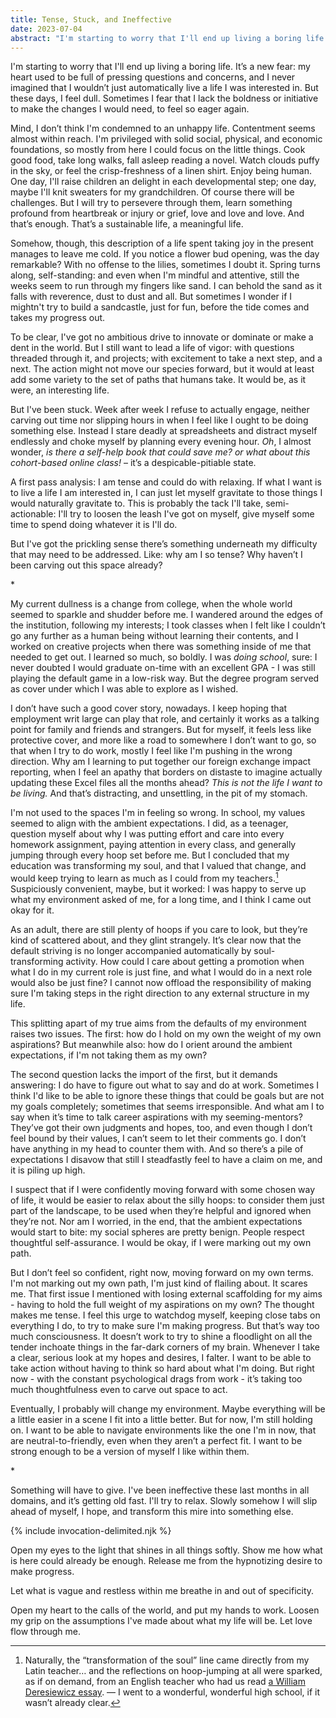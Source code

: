 ```yaml
---
title: Tense, Stuck, and Ineffective
date: 2023-07-04
abstract: "I'm starting to worry that I'll end up living a boring life."
---
```


I'm starting to worry that I'll end up living a boring life. It’s a new fear: my heart used to be full of pressing questions and concerns, and I never imagined that I wouldn’t just automatically live a life I was interested in. But these days, I feel dull. Sometimes I fear that I lack the boldness or initiative to make the changes I would need, to feel so eager again.

Mind, I don’t think I'm condemned to an unhappy life. Contentment seems almost within reach. I'm privileged with solid social, physical, and economic foundations, so mostly from here I could focus on the little things. Cook good food, take long walks, fall asleep reading a novel. Watch clouds puffy in the sky, or feel the crisp-freshness of a linen shirt. Enjoy being human. One day, I'll raise children an delight in each developmental step; one day, maybe I'll knit sweaters for my grandchildren. Of course there will be challenges. But I will try to persevere through them, learn something profound from heartbreak or injury or grief, love and love and love. And that’s enough. That’s a sustainable life, a meaningful life.

Somehow, though, this description of a life spent taking joy in the present manages to leave me cold. If you notice a flower bud opening, was the day remarkable? With no offense to the lilies, sometimes I doubt it. Spring turns along, self-standing: and even when I'm mindful and attentive, still the weeks seem to run through my fingers like sand. I can behold the sand as it falls with reverence, dust to dust and all. But sometimes I wonder if I mightn't try to build a sandcastle, just for fun, before the tide comes and takes my progress out.

To be clear, I've got no ambitious drive to innovate or dominate or make a dent in the world. But I still want to lead a life of vigor: with questions threaded through it, and projects; with excitement to take a next step, and a next. The action might not move our species forward, but it would at least add some variety to the set of paths that humans take. It would be, as it were, an interesting life.

But I've been stuck. Week after week I refuse to actually engage, neither carving out time nor slipping hours in when I feel like I ought to be doing something else. Instead I stare deadly at spreadsheets and distract myself endlessly and choke myself by planning every evening hour. _Oh_, I almost wonder, _is there a self-help book that could save me? or what about this cohort-based online class!_ – it’s a despicable-pitiable state.

A first pass analysis: I am tense and could do with relaxing. If what I want is to live a life I am interested in, I can just let myself gravitate to those things I would naturally gravitate to. This is probably the tack I'll take, semi-actionable: I'll try to loosen the leash I've got on myself, give myself some time to spend doing whatever it is I'll do.

But I've got the prickling sense there’s something underneath my difficulty that may need to be addressed. Like: why am I so tense? Why haven’t I been carving out this space already?

<div class="text-center"> * </div>

My current dullness is a change from college, when the whole world seemed to sparkle and shudder before me. I wandered around the edges of the institution, following my interests; I took classes when I felt like I couldn’t go any further as a human being without learning their contents, and I worked on creative projects when there was something inside of me that needed to get out. I learned so much, so boldly. I was _doing school_, sure: I never doubted I would graduate on-time with an excellent GPA - I was still playing the default game in a low-risk way. But the degree program served as cover under which I was able to explore as I wished.

I don’t have such a good cover story, nowadays. I keep hoping that employment writ large can play that role, and certainly it works as a talking point for family and friends and strangers. But for myself, it feels less like protective cover, and more like a road to somewhere I don’t want to go, so that when I try to do work, mostly I feel like I'm pushing in the wrong direction. Why am I learning to put together our foreign exchange impact reporting, when I feel an apathy that borders on distaste to imagine actually updating these Excel files all the months ahead? _This is not the life I want to be living._ And that’s distracting, and unsettling, in the pit of my stomach.

I'm not used to the spaces I'm in feeling so wrong. In school, my values seemed to align with the ambient expectations. I did, as a teenager, question myself about why I was putting effort and care into every homework assignment, paying attention in every class, and generally jumping through every hoop set before me. But I concluded that my education was transforming my soul, and that I valued that change, and would keep trying to learn as much as I could from my teachers.[^1] Suspiciously convenient, maybe, but it worked: I was happy to serve up what my environment asked of me, for a long time, and I think I came out okay for it.

As an adult, there are still plenty of hoops if you care to look, but they’re kind of scattered about, and they glint strangely. It’s clear now that the default striving is no longer accompanied automatically by soul-transforming activity. How could I care about getting a promotion when what I do in my current role is just fine, and what I would do in a next role would also be just fine? I cannot now offload the responsibility of making sure I'm taking steps in the right direction to any external structure in my life.

This splitting apart of my true aims from the defaults of my environment raises two issues. The first: how do I hold on my own the weight of my own aspirations? But meanwhile also: how do I orient around the ambient expectations, if I'm not taking them as my own?

The second question lacks the import of the first, but it demands answering: I do have to figure out what to say and do at work. Sometimes I think I'd like to be able to ignore these things that could be goals but are not my goals completely; sometimes that seems irresponsible. And what am I to say when it’s time to talk career aspirations with my seeming-mentors? They’ve got their own judgments and hopes, too, and even though I don’t feel bound by their values, I can’t seem to let their comments go. I don’t have anything in my head to counter them with. And so there’s a pile of expectations I disavow that still I steadfastly feel to have a claim on me, and it is piling up high.

I suspect that if I were confidently moving forward with some chosen way of life, it would be easier to relax about the silly hoops: to consider them just part of the landscape, to be used when they’re helpful and ignored when they’re not. Nor am I worried, in the end, that the ambient expectations would start to bite: my social spheres are pretty benign. People respect thoughtful self-assurance. I would be okay, if I were marking out my own path.

But I don’t feel so confident, right now, moving forward on my own terms. I'm not marking out my own path, I'm just kind of flailing about. It scares me. That first issue I mentioned with losing external scaffolding for my aims - having to hold the full weight of my aspirations on my own? The thought makes me tense. I feel this urge to watchdog myself, keeping close tabs on everything I do, to try to make sure I'm making progress. But that’s way too much consciousness. It doesn’t work to try to shine a floodlight on all the tender inchoate things in the far-dark corners of my brain. Whenever I take a clear, serious look at my hopes and desires, I falter. I want to be able to take action without having to think so hard about what I'm doing. But right now - with the constant psychological drags from work - it’s taking too much thoughtfulness even to carve out space to act.

Eventually, I probably will change my environment. Maybe everything will be a little easier in a scene I fit into a little better. But for now, I'm still holding on. I want to be able to navigate environments like the one I'm in now, that are neutral-to-friendly, even when they aren’t a perfect fit. I want to be strong enough to be a version of myself I like within them.

<div class="text-center"> * </div>

Something will have to give. I've been ineffective these last months in all domains, and it’s getting old fast. I'll try to relax. Slowly somehow I will slip ahead of myself, I hope, and transform this mire into something else.

{% include invocation-delimited.njk %}

Open my eyes to the light that shines in all things softly. Show me how what is here could already be enough. Release me from the hypnotizing desire to make progress.

Let what is vague and restless within me breathe in and out of specificity.

Open my heart to the calls of the world, and put my hands to work. Loosen my grip on the assumptions I've made about what my life will be. Let love flow through me.

[^1]: Naturally, the “transformation of the soul” line came directly from my Latin teacher… and the reflections on hoop-jumping at all were sparked, as if on demand, from an English teacher who had us read [a William Deresiewicz essay](https://theamericanscholar.org/the-disadvantages-of-an-elite-education/). — I went to a wonderful, wonderful high school, if it wasn’t already clear.

